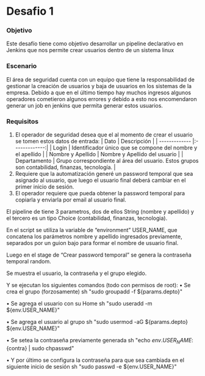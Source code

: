 # Desafio 1

### Objetivo
Este desafío tiene como objetivo desarrollar un pipeline declarativo en Jenkins que nos permite crear usuarios 
dentro de un sistema linux

### Escenario
El área de seguridad cuenta con un equipo que tiene la responsabilidad de gestionar la creación de usuarios y 
baja de usuarios en los sistemas de la empresa. Debido a que en el último tiempo hay muchos ingresos 
algunos operadores cometieron algunos errores y debido a esto nos encomendaron generar un job en jenkins 
que permita generar estos usuarios.

### Requisitos

1. El operador de seguridad desea que el al momento de crear el usuario se tomen estos datos de entrada:
| Dato  | Descripción |
| ------------- |:-------------:|
| Login      | Identificador único que se compone del nombre y el apellido     |
| Nombre y Apellido      |  Nombre y Apellido del usuario     |
| Departamento      | Grupo correspondiente al área del usuario. Estos grupos son contabilidad, finanzas, tecnología.     |
2. Requiere que la automatización generé un password temporal que sea asignado al usuario, que luego el 
usuario final deberá cambiar en el primer inicio de sesión.
3. El operador requiere que pueda obtener la password temporal para copiarla y enviarla por email al usuario 
final.



El pipeline de tiene 3 parametros, dos de ellos String (nombre y apellido) y el tercero es un tipo Choice (contabilidad, finanzas, tecnologia).

En el script se utiliza la variable de “environment” USER_NAME, que concatena los parámetros nombre y apellido ingresados previamente,
separados por un guion bajo para formar el nombre de usuario final.

Luego en el stage de “Crear password temporal” se genera la contraseña temporal random.

Se muestra el usuario, la contraseña y el grupo elegido.

Y se ejecutan los siguientes comandos (todo con permisos de root):
•	Se crea el grupo (forzosamente) 
	sh "sudo groupadd -f ${params.depto}"

•	Se agrega el usuario con su Home
	sh "sudo useradd -m ${env.USER_NAME}"

•	Se agrega el usuario al grupo
	sh "sudo usermod -aG ${params.depto} ${env.USER_NAME}"

•	Se setea la contraseña previamente generada
	sh "echo ${env.USER_NAME}:${contra} | sudo chpasswd"

•	Y por último se configura la contraseña para que sea cambiada en el siguiente inicio de sesión
	sh "sudo passwd -e ${env.USER_NAME}"
